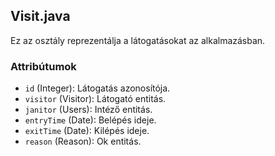 ## Visit.java

Ez az osztály reprezentálja a látogatásokat az alkalmazásban.

### Attribútumok
- `id` (Integer): Látogatás azonosítója.
- `visitor` (Visitor): Látogató entitás.
- `janitor` (Users): Intéző entitás.
- `entryTime` (Date): Belépés ideje.
- `exitTime` (Date): Kilépés ideje.
- `reason` (Reason): Ok entitás.
